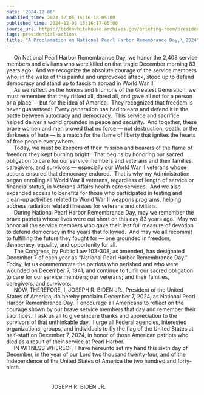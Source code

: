 ```yaml
---
date: '2024-12-06'
modified_time: 2024-12-06 15:16:18-05:00
published_time: 2024-12-06 15:16:17-05:00
source_url: https://bidenwhitehouse.archives.gov/briefing-room/presidential-actions/2024/12/06/a-proclamation-on-national-pearl-harbor-remembrance-day-2024/
tags: presidential-actions
title: "A Proclamation on National Pearl Harbor Remembrance Day,\_2024"
---
```

 
     On National Pearl Harbor Remembrance Day, we honor the 2,403
service members and civilians who were killed on that tragic December
morning 83 years ago.  And we recognize the absolute courage of the
service members who, in the wake of this painful and unprovoked attack,
stood up to defend democracy and stand up to fascism abroad in World War
II.  
     As we reflect on the honors and triumphs of the Greatest
Generation, we must remember that they risked all, dared all, and gave
all not for a person or a place — but for the idea of America.  They
recognized that freedom is never guaranteed:  Every generation has had
to earn and defend it in the battle between autocracy and democracy. 
This service and sacrifice helped deliver a world grounded in peace and
security.  And together, these brave women and men proved that no force
— not destruction, death, or the darkness of hate — is a match for the
flame of liberty that ignites the hearts of free people everywhere.   
     Today, we must be keepers of their mission and bearers of the flame
of freedom they kept burning bright.  That begins by honoring our sacred
obligation to care for our service members and veterans and their
families, caregivers, and survivors — especially our World War II
veterans whose actions ensured that democracy endured.  That is why my
Administration began enrolling all World War II veterans, regardless of
length of service or financial status, in Veterans Affairs health care
services.  And we also expanded access to benefits for those who
participated in testing and clean-up activities related to World War II
weapons programs, helping address radiation related illnesses for
veterans and civilians.   
     During National Pearl Harbor Remembrance Day, may we remember the
brave patriots whose lives were cut short on this day 83 years ago.  May
we honor all the service members who gave their last full measure of
devotion to defend democracy in the years that followed.  And may we all
recommit to fulfilling the future they fought for — one grounded in
freedom, democracy, equality, and opportunity for all.  
     The Congress, by Public Law 103-308, as amended, has designated
December 7 of each year as “National Pearl Harbor Remembrance Day.” 
Today, let us commemorate the patriots who perished and who were wounded
on December 7, 1941, and continue to fulfill our sacred obligation to
care for our service members; our veterans; and their families,
caregivers, and survivors.  
     NOW, THEREFORE, I, JOSEPH R. BIDEN JR., President of the United
States of America, do hereby proclaim December 7, 2024, as National
Pearl Harbor Remembrance Day.  I encourage all Americans to reflect on
the courage shown by our brave service members that day and remember
their sacrifices.  I ask us all to give sincere thanks and appreciation
to the survivors of that unthinkable day.  I urge all Federal agencies,
interested organizations, groups, and individuals to fly the flag of the
United States at half-staff on December 7, 2024, in honor of those
American patriots who died as a result of their service at Pearl
Harbor.  
     IN WITNESS WHEREOF, I have hereunto set my hand this sixth day of
December, in the year of our Lord two thousand twenty-four, and of the
Independence of the United States of America the two hundred and
forty-ninth.  
   
   
                              JOSEPH R. BIDEN JR.
